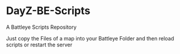 DayZ-BE-Scripts
===============

A Battleye Scripts Repository



Just copy the Files of a map into your Battleye Folder and then reload scripts or restart the server
